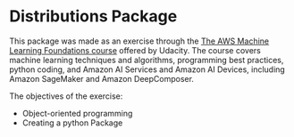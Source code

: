 # Distributions Package
This package was made as an exercise through the [The AWS Machine Learning Foundations course](https://www.udacity.com/course/aws-machine-learning-foundations--ud090) offered by Udacity.
The course covers machine learning techniques and algorithms, programming best practices, python coding, and Amazon AI Services and Amazon AI Devices, including Amazon SageMaker and Amazon DeepComposer.

The objectives of the exercise:
* Object-oriented programming
* Creating a python Package
